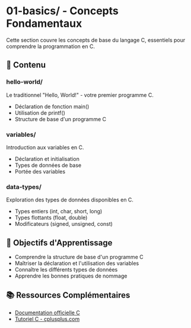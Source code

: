 # 01-basics/ - Concepts Fondamentaux

Cette section couvre les concepts de base du langage C, essentiels pour comprendre la programmation en C.

## 📁 Contenu

### hello-world/
Le traditionnel "Hello, World!" - votre premier programme C.
- Déclaration de fonction main()
- Utilisation de printf()
- Structure de base d'un programme C

### variables/
Introduction aux variables en C.
- Déclaration et initialisation
- Types de données de base
- Portée des variables

### data-types/
Exploration des types de données disponibles en C.
- Types entiers (int, char, short, long)
- Types flottants (float, double)
- Modificateurs (signed, unsigned, const)

## 🎯 Objectifs d'Apprentissage

- Comprendre la structure de base d'un programme C
- Maîtriser la déclaration et l'utilisation des variables
- Connaître les différents types de données
- Apprendre les bonnes pratiques de nommage

## 📚 Ressources Complémentaires

- [Documentation officielle C](https://en.cppreference.com/w/c)
- [Tutoriel C - cplusplus.com](https://www.cplusplus.com/doc/tutorial/)
